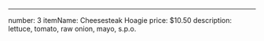 ---
number: 3
itemName: Cheesesteak Hoagie
price: $10.50
description: lettuce, tomato, raw onion, mayo, s.p.o.